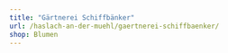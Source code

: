 ```yaml
---
title: "Gärtnerei Schiffbänker"
url: /haslach-an-der-muehl/gaertnerei-schiffbaenker/
shop: Blumen
---
```

